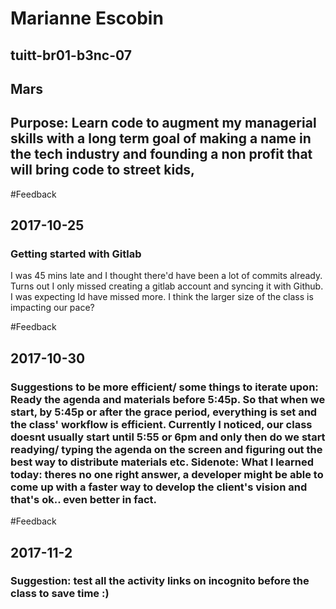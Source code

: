 # Marianne Escobin 
## tuitt-br01-b3nc-07
## Mars
## Purpose: Learn code to augment my managerial skills with a long term goal of making a name in the tech industry and founding a non profit that will bring code to street kids, 

#Feedback
## 2017-10-25
### Getting started with Gitlab
I was 45 mins late and I thought there'd have been a lot of commits already. Turns out I only missed creating a gitlab account and syncing it with Github. I was expecting Id have missed more. I think the larger size of the class is impacting our pace? 

#Feedback
## 2017-10-30
### Suggestions to be more efficient/ some things to iterate upon: Ready the agenda and materials before 5:45p. So that when we start, by 5:45p or after the grace period, everything is set and the class' workflow is efficient. Currently I noticed, our class doesnt usually start until 5:55 or 6pm and only then do we start readying/ typing the agenda on the screen and figuring out the best way to distribute materials etc. Sidenote: What I learned today: theres no one right answer, a developer might be able to come up with a faster way to develop the client's vision and that's ok.. even better in fact. 

#Feedback
## 2017-11-2
### Suggestion: test all the activity links on incognito before the class to save time :)